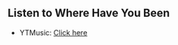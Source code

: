 ## Listen to Where Have You Been
- YTMusic: [Click here](https://music.youtube.com/watch?v=DxC-PpNdwxo)